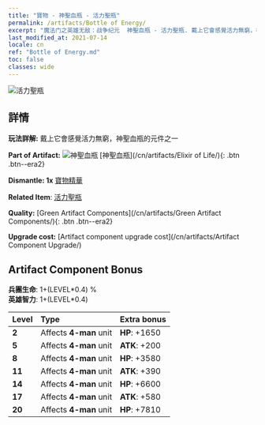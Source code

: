 ```yaml
---
title: "寶物 - 神聖血瓶 - 活力聖瓶"
permalink: /artifacts/Bottle of Energy/
excerpt: "魔法门之英雄无敌：战争纪元  神聖血瓶 - 活力聖瓶. 戴上它會感覺活力無窮，神聖血瓶的元件之一"
last_modified_at: 2021-07-14
locale: cn
ref: "Bottle of Energy.md"
toc: false
classes: wide
---
```


 ![活力聖瓶](/images/t/artifact_40113.png)



## 詳情

 **玩法詳解:** 戴上它會感覺活力無窮，神聖血瓶的元件之一

 **Part of Artifact:** ![神聖血瓶](/images/t/icon_artifact_11.png) [神聖血瓶](/cn/artifacts/Elixir of Life/){: .btn .btn--era2}

 **Dismantle: 1x** [寶物精華](/cn/Items/con_905/)

 **Related Item**: [活力聖瓶](/cn/Items/art_108/)

 **Quality:** [Green Artifact Components](/cn/artifacts/Green Artifact Components/){: .btn .btn--era2}

 **Upgrade cost:** [Artifact component upgrade cost](/cn/artifacts/Artifact Component Upgrade/)

## Artifact Component Bonus

  **兵團生命**: 1+(LEVEL\*0.4) %<br/>**英雄智力**: 1+(LEVEL\*0.4)

  |  Level  | Type |    Extra bonus  | 
  |:--------|:-----|:----------------| 
  | **2** | Affects **4-man** unit | **HP**: +1650 | 
  | **5** | Affects **4-man** unit | **ATK**: +200 | 
  | **8** | Affects **4-man** unit | **HP**: +3580 | 
  | **11** | Affects **4-man** unit | **ATK**: +390 | 
  | **14** | Affects **4-man** unit | **HP**: +6600 | 
  | **17** | Affects **4-man** unit | **ATK**: +580 | 
  | **20** | Affects **4-man** unit | **HP**: +7810 | 
